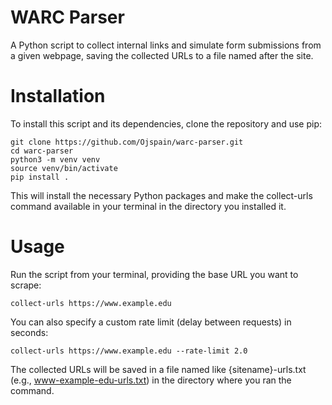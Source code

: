 # WARC Parser

A Python script to collect internal links and simulate form submissions from a given webpage, saving the collected URLs to a file named after the site.

# Installation

To install this script and its dependencies, clone the repository and use pip:
```
git clone https://github.com/Ojspain/warc-parser.git
cd warc-parser
python3 -m venv venv
source venv/bin/activate
pip install .
```
This will install the necessary Python packages and make the collect-urls command available in your terminal in the directory you installed it.

# Usage

Run the script from your terminal, providing the base URL you want to scrape:
```
collect-urls https://www.example.edu
```
You can also specify a custom rate limit (delay between requests) in seconds:
```
collect-urls https://www.example.edu --rate-limit 2.0
```
The collected URLs will be saved in a file named like {sitename}-urls.txt (e.g., www-example-edu-urls.txt) in the directory where you ran the command.
